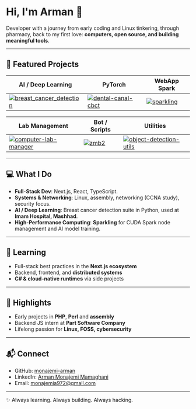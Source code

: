 # Hi, I'm Arman 👋

Developer with a journey from early coding and Linux tinkering, through pharmacy, back to my first love: **computers, open source, and building meaningful tools**.  

---

## 🚀 Featured Projects

| AI / Deep Learning | PyTorch | WebApp Spark |
|-------------------|---------|-------------|
| [![breast_cancer_detection](https://github-readme-stats.vercel.app/api/pin/?username=monajemi-arman&repo=breast_cancer_detection&theme=radical)](https://github.com/monajemi-arman/breast_cancer_detection) | [![dental-canal-cbct](https://github-readme-stats.vercel.app/api/pin/?username=monajemi-arman&repo=dental-canal-cbct&theme=radical)](https://github.com/monajemi-arman/dental-canal-cbct) | [![sparkling](https://github-readme-stats.vercel.app/api/pin/?username=monajemi-arman&repo=sparkling&theme=radical)](https://github.com/monajemi-arman/sparkling) |

| Lab Management | Bot / Scripts | Utilities |
|------|---------------|-----------|
| [![computer-lab-manager](https://github-readme-stats.vercel.app/api/pin/?username=monajemi-arman&repo=computer-lab-manager&theme=radical)](https://github.com/aarani/MangoFaaS) | [![zmb2](https://github-readme-stats.vercel.app/api/pin/?username=monajemi-arman&repo=zmb2&theme=radical)](https://github.com/monajemi-arman/zmb2) | [![object-detection-utils](https://github-readme-stats.vercel.app/api/pin/?username=monajemi-arman&repo=object-detection-utils&theme=radical)](https://github.com/monajemi-arman/object-detection-utils) |

---

## 💻 What I Do
- **Full-Stack Dev**: Next.js, React, TypeScript.  
- **Systems & Networking**: Linux, assembly, networking (CCNA study), security focus.  
- **AI / Deep Learning**: Breast cancer detection suite in Python, used at **Imam Hospital, Mashhad**.  
- **High-Performance Computing**: **Sparkling** for CUDA Spark node management and AI model training.  

---

## 🌱 Learning
- Full-stack best practices in the **Next.js ecosystem**  
- Backend, frontend, and **distributed systems**  
- **C# & cloud-native runtimes** via side projects  

---

## 🧩 Highlights
- Early projects in **PHP**, **Perl** and **assembly**  
- Backend JS intern at **Part Software Company**  
- Lifelong passion for **Linux, FOSS, cybersecurity**  

---

## 📬 Connect
- GitHub: [monajemi-arman](https://github.com/monajemi-arman)  
- LinkedIn: [Arman Monajemi Mamaghani](https://www.linkedin.com/in/arman-monajemi-mamaghani-0556081ab/)  
- Email: [monajemia972@gmail.com](mailto:monajemia972@gmail.com)  

---
✨ Always learning. Always building. Always hacking.

